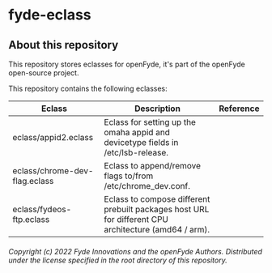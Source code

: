 # fyde-eclass
## About this repository
This repository stores eclasses for openFyde, it's part of the openFyde open-source project.

This repository contains the following eclasses:

| Eclass                     | Description        | Reference |
|----------------------------|--------------------|-----------|
| eclass/appid2.eclass       |Eclass for setting up the omaha appid and devicetype fields in /etc/lsb-release. ||
| eclass/chrome-dev-flag.eclass |Eclass to append/remove flags to/from /etc/chrome_dev.conf.||
| eclass/fydeos-ftp.eclass | Eclass to compose different prebuilt packages host URL for different CPU architecture (amd64 / arm). ||

###### Copyright (c) 2022 Fyde Innovations and the openFyde Authors. Distributed under the license specified in the root directory of this repository.